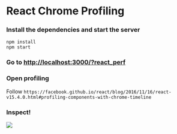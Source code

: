 # React Chrome Profiling

### Install the dependencies and start the server

```
npm install
npm start
```

### Go to [http://localhost:3000/?react_perf](http://localhost:3000/?react_perf)

### Open profiling
Follow `https://facebook.github.io/react/blog/2016/11/16/react-v15.4.0.html#profiling-components-with-chrome-timeline`

### Inspect!
<img src="https://pbs.twimg.com/media/Cxjtt3bWgAAADtJ.jpg" />
